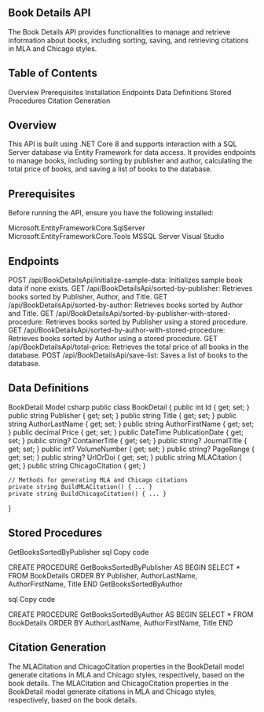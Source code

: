 Book Details API
----------------

The Book Details API provides functionalities to manage and retrieve information about books, including sorting, saving, and retrieving citations in MLA and Chicago styles.

Table of Contents
----------------

Overview
Prerequisites
Installation
Endpoints
Data Definitions
Stored Procedures
Citation Generation

Overview
--------

This API is built using .NET Core 8 and supports interaction with a SQL Server database via Entity Framework for data access. 
It provides endpoints to manage books, including sorting by publisher and author, calculating the total price of books, and saving a list of books to the database.

Prerequisites
-------------
Before running the API, ensure you have the following installed:

Microsoft.EntityFrameworkCore.SqlServer
Microsoft.EntityFrameworkCore.Tools
MSSQL Server
Visual Studio

Endpoints
---------

POST /api/BookDetailsApi/initialize-sample-data: Initializes sample book data if none exists.
GET /api/BookDetailsApi/sorted-by-publisher: Retrieves books sorted by Publisher, Author, and Title.
GET /api/BookDetailsApi/sorted-by-author: Retrieves books sorted by Author and Title.
GET /api/BookDetailsApi/sorted-by-publisher-with-stored-procedure: Retrieves books sorted by Publisher using a stored procedure.
GET /api/BookDetailsApi/sorted-by-author-with-stored-procedure: Retrieves books sorted by Author using a stored procedure.
GET /api/BookDetailsApi/total-price: Retrieves the total price of all books in the database.
POST /api/BookDetailsApi/save-list: Saves a list of books to the database.


Data Definitions
----------------

BookDetail Model
csharp
public class BookDetail
{
    public int Id { get; set; }
    public string Publisher { get; set; }
    public string Title { get; set; }
    public string AuthorLastName { get; set; }
    public string AuthorFirstName { get; set; }
    public decimal Price { get; set; }
    public DateTime PublicationDate { get; set; }
    public string? ContainerTitle { get; set; }
    public string? JournalTitle { get; set; }
    public int? VolumeNumber { get; set; }
    public string? PageRange { get; set; }
    public string? UrlOrDoi { get; set; }
    public string MLACitation { get; }
    public string ChicagoCitation { get; }

    // Methods for generating MLA and Chicago citations
    private string BuildMLACitation() { ... }
    private string BuildChicagoCitation() { ... }
}


Stored Procedures
------------------

GetBooksSortedByPublisher
sql
Copy code

CREATE PROCEDURE GetBooksSortedByPublisher
AS
BEGIN
    SELECT * FROM BookDetails
    ORDER BY Publisher, AuthorLastName, AuthorFirstName, Title
END
GetBooksSortedByAuthor

sql
Copy code

CREATE PROCEDURE GetBooksSortedByAuthor
AS
BEGIN
    SELECT * FROM BookDetails
    ORDER BY AuthorLastName, AuthorFirstName, Title
END

Citation Generation
-------------------

The MLACitation and ChicagoCitation properties in the BookDetail model generate citations in MLA and Chicago styles, respectively, based on the book details.
The MLACitation and ChicagoCitation properties in the BookDetail model generate citations in MLA and Chicago styles, respectively, based on the book details.
